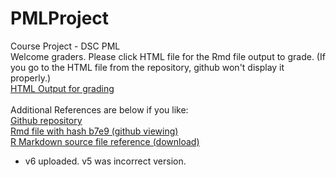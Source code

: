 # PMLProject
Course Project - DSC PML
<br />
Welcome graders. Please click HTML file for the Rmd file output to grade.
(If you go to the HTML file from the repository, github won't display it properly.)
<br />
<a href="https://dday76.github.io/PMLProject/">HTML Output for grading</a>
<br />
<br />
Additional References are below if you like:
<br />
<a href="https://github.com/dday76/PMLProject">Github repository</a>
<br />
<a href="https://github.com/dday76/PMLProject/commit/b7e93f2176171857c849f8857516587915d0f178">Rmd file with hash b7e9 (github viewing)</a>
<br />
<a href="pml_project_torpy_6.Rmd">R Markdown source file reference (download)</a>

* v6 uploaded. v5 was incorrect version.

